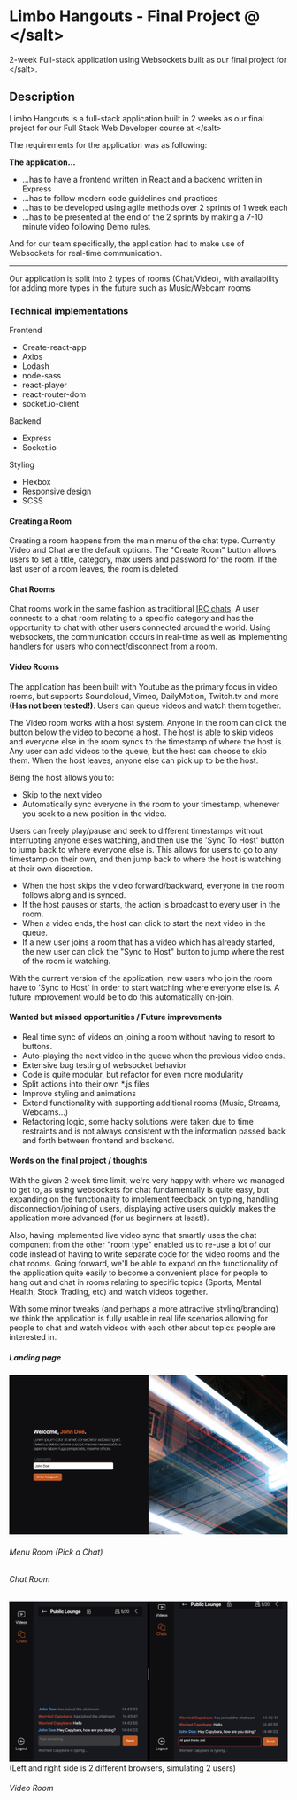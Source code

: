# Limbo Hangouts - Final Project @ &lt;/salt&gt;
2-week Full-stack application using Websockets built as our final project for &lt;/salt&gt;.

## Description

Limbo Hangouts is a full-stack application built in 2 weeks as our final project for our Full Stack Web Developer course at &lt;/salt&gt;

The requirements for the application was as following:

**The application...**

  * ...has to have a frontend written in React and a backend written in Express
  * ...has to follow modern code guidelines and practices
  * ...has to be developed using agile methods over 2 sprints of 1 week each
  * ...has to be presented at the end of the 2 sprints by making a 7-10 minute video following Demo rules.

And for our team specifically, the application had to make use of Websockets for real-time communication.

---
Our application is split into 2 types of rooms (Chat/Video), with availability for adding more types in the future such as Music/Webcam rooms

### Technical implementations

Frontend

- Create-react-app
- Axios
- Lodash 
- node-sass
- react-player
- react-router-dom
- socket.io-client

Backend

- Express
- Socket.io

Styling

- Flexbox
- Responsive design
- SCSS

#### Creating a Room

Creating a room happens from the main menu of the chat type. Currently Video and Chat are the default options. 
The "Create Room" button allows users to set a title, category, max users and password for the room. 
If the last user of a room leaves, the room is deleted.

#### Chat Rooms

Chat rooms work in the same fashion as traditional [IRC chats](https://en.wikipedia.org/wiki/Internet_Relay_Chat). A user connects to a chat room relating to a specific category and has the opportunity to chat with other users connected around the world. Using websockets, the communication occurs in real-time as well as implementing handlers for users who connect/disconnect from a room.

#### Video Rooms

The application has been built with Youtube as the primary focus in video rooms, but supports Soundcloud, Vimeo, DailyMotion, Twitch.tv and more **(Has not been tested!)**. Users can queue videos and watch them together. 

The Video room works with a host system. Anyone in the room can click the button below the video to become a host. The host is able to skip videos and everyone else in the room syncs to the timestamp of where the host is. Any user can add videos to the queue, but the host can choose to skip them. When the host leaves, anyone else can pick up to be the host.

Being the host allows you to:
- Skip to the next video
- Automatically sync everyone in the room to your timestamp, whenever you seek to a new position in the video.

Users can freely play/pause and seek to different timestamps without interrupting anyone elses watching, and then use the 'Sync To Host' button to jump back to where everyone else is. This allows for users to go to any timestamp on their own, and then jump back to where the host is watching at their own discretion.

- When the host skips the video forward/backward, everyone in the room follows along and is synced. 
- If the host pauses or starts, the action is broadcast to every user in the room. 
- When a video ends, the host can click to start the next video in the queue. 
- If a new user joins a room that has a video which has already started, the new user can click the "Sync to Host" button to jump where the rest of the room is watching.

With the current version of the application, new users who join the room have to 'Sync to Host' in order to start watching where everyone else is. A future improvement would be to do this automatically on-join.


#### Wanted but missed opportunities / Future improvements

- Real time sync of videos on joining a room without having to resort to buttons.
- Auto-playing the next video in the queue when the previous video ends.
- Extensive bug testing of websocket behavior
- Code is quite modular, but refactor for even more modularity
- Split actions into their own *.js files
- Improve styling and animations
- Extend functionality with supporting additional rooms (Music, Streams, Webcams...)
- Refactoring logic, some hacky solutions were taken due to time restraints and is not always consistent with the information passed back and forth between frontend and backend.


#### Words on the final project / thoughts

With the given 2 week time limit, we're very happy with where we managed to get to, as using websockets for chat fundamentally is quite easy, but expanding on the functionality to implement feedback on typing, handling disconnection/joining of users, displaying active users quickly makes the application more advanced (for us beginners at least!). 

Also, having implemented live video sync that smartly uses the chat component from the other "room type" enabled us to re-use a lot of our code instead of having to write separate code for the video rooms and the chat rooms. Going forward, we'll be able to expand on the functionality of the application quite easily to become a convenient place for people to hang out and chat in rooms relating to specific topics (Sports, Mental Health, Stock Trading, etc) and watch videos together. 

With some minor tweaks (and perhaps a more attractive styling/branding) we think the application is fully usable in real life scenarios allowing for people to chat and watch videos with each other about topics people are interested in.

##### Landing page

![Homepage](/readme_screenshots/homepage.png)

###### Menu Room (Pick a Chat)

###### Chat Room

![Chatroom](/readme_screenshots/chatroom.png)
(Left and right side is 2 different browsers,  simulating 2 users)

###### Video Room

